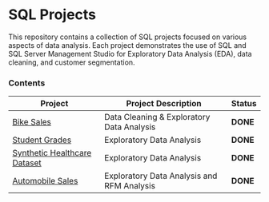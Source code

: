 # SQL Projects

This repository contains a collection of SQL projects focused on various aspects of data analysis. Each project demonstrates the use of SQL and SQL Server Management Studio for Exploratory Data Analysis (EDA), data cleaning, and customer segmentation.

### Contents
| Project        | Project Description  | Status  | 
| ------------- |-------------| -----| 
|  [Bike Sales](https://github.com/NhoryJames/SQL-Projects/blob/main/%5BDATA%20CLEANING%5D%20Bike%20Sales.sql)     | Data Cleaning & Exploratory Data Analysis | **DONE** |
| [Student Grades](https://github.com/NhoryJames/SQL-Projects/blob/main/%5BEDA%5D%20Student%20Grades.sql)      | Exploratory Data Analysis      |   **DONE** |
| [Synthetic Healthcare Dataset](https://github.com/NhoryJames/SQL-Projects/blob/main/%5BEDA%5D%20Synthetic%20Healthcare%20Dataset.sql) |  Exploratory Data Analysis      |    **DONE** |
| [Automobile Sales](https://github.com/NhoryJames/SQL-Projects/blob/main/%5BRFM%20Analysis%5D%20Automobile%20Sales.sql) |  Exploratory Data Analysis and RFM Analysis      |    **DONE** |
